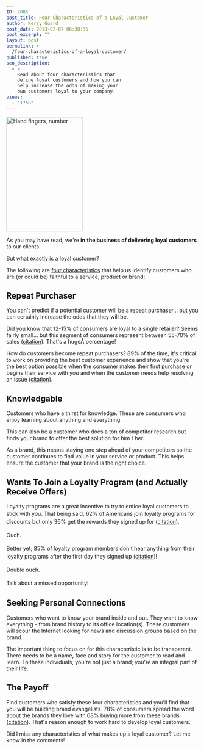 ```yaml
---
ID: 2085
post_title: Four Characteristics of a Loyal Customer
author: Kerry Guard
post_date: 2013-02-07 06:30:36
post_excerpt: ""
layout: post
permalink: >
  /four-characteristics-of-a-loyal-customer/
published: true
seo_description:
  - >
    Read about four characteristics that
    define loyal customers and how you can
    help increase the odds of making your
    own customers loyal to your company.
views:
  - "1758"
---
```

<img class="size-medium wp-image-2097 alignleft" alt="Hand fingers, number" src="http://mkgmediagroup.com/wp-content/uploads/2013/02/four-200x300.jpg" width="200" height="300" />

As you may have read, we're <strong>in</strong> <strong>the business of delivering loyal customers</strong> to our clients.

But what exactly is a loyal customer?

The following are <span style="text-decoration: underline;">four characteristics</span> that help us identify customers who are (or could be) faithful to a service, product or brand:
<h2>Repeat Purchaser</h2>
You can't predict if a potential customer will be a repeat purchaser... but you can certainly increase the odds that they will be.

Did you know that 12-15% of consumers are loyal to a single retailer? Seems fairly small... but this segment of consumers represent between 55-70% of sales (<a href="http://pinterest.com/pin/183169909816041070/" target="_blank">citation</a>). That's a hugeÂ percentage!

How do customers become repeat purchasers? 89% of the time, it's critical to work on providing the best customer experience and show that you're the best option possible when the consumer makes their first purchase or begins their service with you and when the customer needs help resolving an issue (<a href="http://pinterest.com/pin/183169909816041070/" target="_blank">citation</a>).
<h2>Knowledgable</h2>
Customers who have a thirst for knowledge. These are consumers who enjoy learning about anything and everything.

This can also be a customer who does a ton of competitor research but finds your brand to offer the best solution for him / her.

As a brand, this means staying one step ahead of your competitors so the customer continues to find value in your service or product. This helps ensure the customer that your brand is the right choice.
<h2>Wants To Join a Loyalty Program (and Actually Receive Offers)</h2>
Loyalty programs are a great incentive to try to entice loyal customers to stick with you<span style="line-height: 1.5em;">. That being said, 62% of Americans join loyalty programs for discounts but only 36% get the rewards they signed up for (<a href="http://pinterest.com/pin/183169909816041070/" target="_blank">citation</a>).</span>

<span style="line-height: 1.5em;">Ouch.</span>

<span style="line-height: 1.5em;">Better yet, 85% of loyalty program members don't hear anything from their loyalty programs after the first day they signed up (<a href="http://pinterest.com/pin/183169909816041070/" target="_blank">citation</a>)!</span>

<span style="line-height: 1.5em;">Double ouch. </span>

<span style="line-height: 1.5em;">Talk about a missed opportunity!</span>
<h2>Seeking Personal Connections</h2>
Customers who want to know your brand inside and out. They want to know everything - from brand history to its office location(s). These customers will scour the Internet looking for news and discussion groups based on the brand.

The important thing to focus on for this characteristic is to be transparent. There needs to be a name, face and story for the customer to read and learn. To these individuals, you're not just a brand; you're an integral part of their life.
<h2>The Payoff</h2>
Find customers who satisfy these four characteristics and you'll find that you will be building brand evangelists. 78% of consumers spread the word about the brands they love with 68% buying more from these brands (<a href="http://pinterest.com/pin/183169909816041070/" target="_blank">citation</a>). That's reason enough to work hard to develop loyal customers.

Did I miss any characteristics of what makes up a loyal customer? Let me know in the comments!